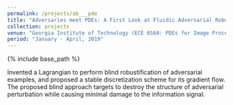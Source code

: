```yaml
---
permalink: /projects/ab___pde
title: "Adversaries meet PDEs: A First Look at Fluidic Adversarial Robustification"
collection: projects
venue: "Georgia Institute of Technology (ECE 6560: PDEs for Image Processing & Computer Vision)"
period: "January - April, 2019"
---
```


{% include base_path %}


Invented a Lagrangian to perform blind robustification of adversarial examples, and proposed a stable discretization scheme for its gradient flow. The proposed blind approach targets to destroy the structure of adversarial perturbation while causing minimal damage to the information signal.
